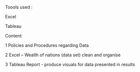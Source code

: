 Toools used :

Excel

Tableau


Content:

1 Policies and Procedures regarding Data

2 Excel  – Wealth of nations (data set) clean and organise

3	Tableau Report - produce visuals for data presented in results 
